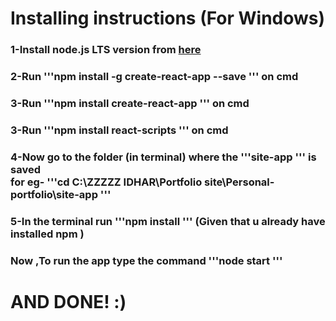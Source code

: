 <h1> Installing instructions (For Windows)</h1>
<h3>1-Install node.js LTS version from <a href="https://nodejs.org/en/">here</a></h2>
<h3>2-Run   '''npm install -g create-react-app --save  ''' on cmd </h3>
<h3>3-Run   '''npm install create-react-app  ''' on cmd </h3>
<h3>3-Run   '''npm install react-scripts  ''' on cmd </h3>
<h3>4-Now go to the folder (in terminal) where the   '''site-app   ''' is saved <br>for eg-   '''cd C:\ZZZZZ IDHAR\Portfolio site\Personal-portfolio\site-app  '''</h3>
<h3>5-In the terminal run   '''npm install  ''' (Given that u already have installed npm )</h3>
<h3> Now ,To run the app type the command   '''node start  '''   </h3>
<h1>AND DONE!  :) </h1>


